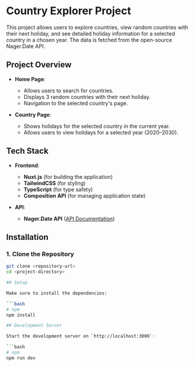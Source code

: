 # Country Explorer Project

This project allows users to explore countries, view random countries with their next holiday, and see detailed holiday information for a selected country in a chosen year. The data is fetched from the open-source Nager.Date API.

## Project Overview

- **Home Page**:
  - Allows users to search for countries.
  - Displays 3 random countries with their next holiday.
  - Navigation to the selected country's page.

- **Country Page**:
  - Shows holidays for the selected country in the current year.
  - Allows users to view holidays for a selected year (2020–2030).

## Tech Stack

- **Frontend**: 
  - **Nuxt.js** (for building the application)
  - **TailwindCSS** (for styling)
  - **TypeScript** (for type safety)
  - **Composition API** (for managing application state)

- **API**: 
  - **Nager.Date API** ([API Documentation](https://date.nager.at/swagger/index.html))

## Installation

### 1. Clone the Repository

```bash
git clone <repository-url>
cd <project-directory>

## Setup

Make sure to install the dependencies:

```bash
# npm
npm install

## Development Server

Start the development server on `http://localhost:3000`:

```bash
# npm
npm run dev
